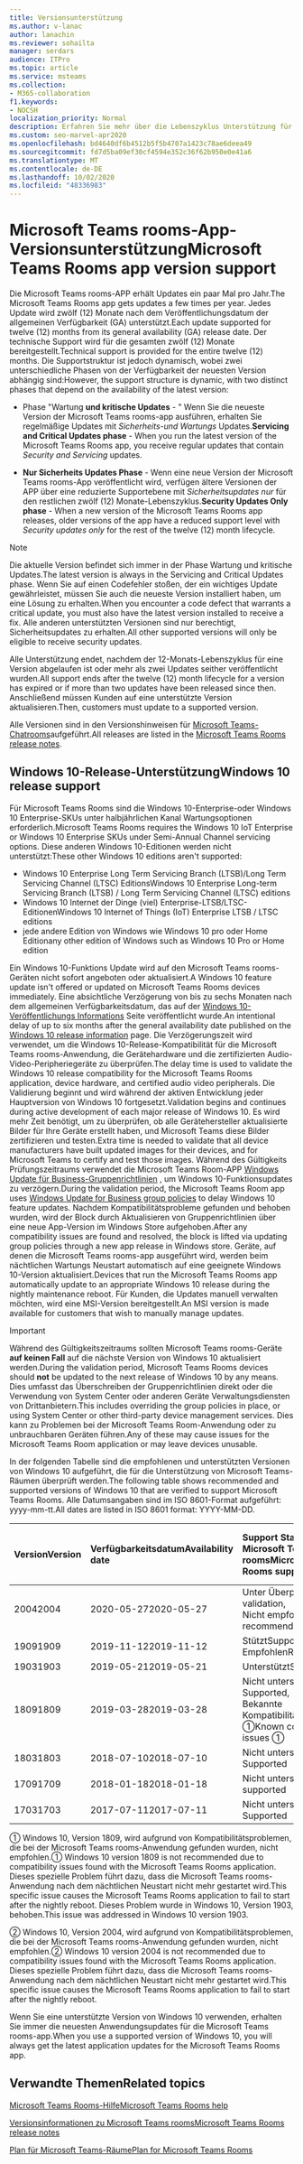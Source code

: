 ```yaml
---
title: Versionsunterstützung
ms.author: v-lanac
author: lanachin
ms.reviewer: sohailta
manager: serdars
audience: ITPro
ms.topic: article
ms.service: msteams
ms.collection:
- M365-collaboration
f1.keywords:
- NOCSH
localization_priority: Normal
description: Erfahren Sie mehr über die Lebenszyklus Unterstützung für Microsoft Teams-Räume, einschließlich der dynamischen Supportstruktur und ihrer Phasen.
ms.custom: seo-marvel-apr2020
ms.openlocfilehash: bd4640df6b4512b5f5b4707a1423c78ae6deea49
ms.sourcegitcommit: fd7d5ba09ef30cf4594e352c36f62b950e0e41a6
ms.translationtype: MT
ms.contentlocale: de-DE
ms.lasthandoff: 10/02/2020
ms.locfileid: "48336983"
---
```

# <a name="microsoft-teams-rooms-app-version-support"></a><span data-ttu-id="c73fe-103">Microsoft Teams rooms-App-Versionsunterstützung</span><span class="sxs-lookup"><span data-stu-id="c73fe-103">Microsoft Teams Rooms app version support</span></span>
 
<span data-ttu-id="c73fe-104">Die Microsoft Teams rooms-APP erhält Updates ein paar Mal pro Jahr.</span><span class="sxs-lookup"><span data-stu-id="c73fe-104">The Microsoft Teams Rooms app gets updates a few times per year.</span></span> <span data-ttu-id="c73fe-105">Jedes Update wird zwölf (12) Monate nach dem Veröffentlichungsdatum der allgemeinen Verfügbarkeit (GA) unterstützt.</span><span class="sxs-lookup"><span data-stu-id="c73fe-105">Each update supported for twelve (12) months from its general availability (GA) release date.</span></span> <span data-ttu-id="c73fe-106">Der technische Support wird für die gesamten zwölf (12) Monate bereitgestellt.</span><span class="sxs-lookup"><span data-stu-id="c73fe-106">Technical support is provided for the entire twelve (12) months.</span></span> <span data-ttu-id="c73fe-107">Die Supportstruktur ist jedoch dynamisch, wobei zwei unterschiedliche Phasen von der Verfügbarkeit der neuesten Version abhängig sind:</span><span class="sxs-lookup"><span data-stu-id="c73fe-107">However, the support structure is dynamic, with two distinct phases that depend on the availability of the latest version:</span></span>

- <span data-ttu-id="c73fe-108">Phase "Wartung **und kritische Updates** \- " Wenn Sie die neueste Version der Microsoft Teams rooms-app ausführen, erhalten Sie regelmäßige Updates mit *Sicherheits-und Wartungs* Updates.</span><span class="sxs-lookup"><span data-stu-id="c73fe-108">**Servicing and Critical Updates phase** \- When you run the latest version of the Microsoft Teams Rooms app, you receive regular updates that contain *Security and Servicing* updates.</span></span>

- <span data-ttu-id="c73fe-109">**Nur Sicherheits Updates Phase** \- Wenn eine neue Version der Microsoft Teams rooms-App veröffentlicht wird, verfügen ältere Versionen der APP über eine reduzierte Supportebene mit *Sicherheitsupdates nur* für den restlichen zwölf (12) Monate-Lebenszyklus.</span><span class="sxs-lookup"><span data-stu-id="c73fe-109">**Security Updates Only phase** \- When a new version of the Microsoft Teams Rooms app releases, older versions of the app have a reduced support level with *Security updates only* for the rest of the twelve (12) month lifecycle.</span></span>

> [!NOTE]
> <span data-ttu-id="c73fe-110">Die aktuelle Version befindet sich immer in der Phase Wartung und kritische Updates.</span><span class="sxs-lookup"><span data-stu-id="c73fe-110">The latest version is always in the Servicing and Critical Updates phase.</span></span> <span data-ttu-id="c73fe-111">Wenn Sie auf einen Codefehler stoßen, der ein wichtiges Update gewährleistet, müssen Sie auch die neueste Version installiert haben, um eine Lösung zu erhalten.</span><span class="sxs-lookup"><span data-stu-id="c73fe-111">When you encounter a code defect that warrants a critical update, you must also have the latest version installed to receive a fix.</span></span> <span data-ttu-id="c73fe-112">Alle anderen unterstützten Versionen sind nur berechtigt, Sicherheitsupdates zu erhalten.</span><span class="sxs-lookup"><span data-stu-id="c73fe-112">All other supported versions will only be eligible to receive security updates.</span></span>

<span data-ttu-id="c73fe-113">Alle Unterstützung endet, nachdem der 12-Monats-Lebenszyklus für eine Version abgelaufen ist oder mehr als zwei Updates seither veröffentlicht wurden.</span><span class="sxs-lookup"><span data-stu-id="c73fe-113">All support ends after the twelve (12) month lifecycle for a version has expired or if more than two updates have been released since then.</span></span> <span data-ttu-id="c73fe-114">Anschließend müssen Kunden auf eine unterstützte Version aktualisieren.</span><span class="sxs-lookup"><span data-stu-id="c73fe-114">Then, customers must update to a supported version.</span></span>

<span data-ttu-id="c73fe-115">Alle Versionen sind in den Versionshinweisen für [Microsoft Teams-Chatrooms](rooms-release-note.md)aufgeführt.</span><span class="sxs-lookup"><span data-stu-id="c73fe-115">All releases are listed in the [Microsoft Teams Rooms release notes](rooms-release-note.md).</span></span>

## <a name="windows-10-release-support"></a><span data-ttu-id="c73fe-116">Windows 10-Release-Unterstützung</span><span class="sxs-lookup"><span data-stu-id="c73fe-116">Windows 10 release support</span></span>

<span data-ttu-id="c73fe-117">Für Microsoft Teams Rooms sind die Windows 10-Enterprise-oder Windows 10 Enterprise-SKUs unter halbjährlichen Kanal Wartungsoptionen erforderlich.</span><span class="sxs-lookup"><span data-stu-id="c73fe-117">Microsoft Teams Rooms requires the  Windows 10 IoT Enterprise or Windows 10 Enterprise SKUs under Semi-Annual Channel servicing options.</span></span> <span data-ttu-id="c73fe-118">Diese anderen Windows 10-Editionen werden nicht unterstützt:</span><span class="sxs-lookup"><span data-stu-id="c73fe-118">These other Windows 10 editions aren't supported:</span></span>

- <span data-ttu-id="c73fe-119">Windows 10 Enterprise Long Term Servicing Branch (LTSB)/Long Term Servicing Channel (LTSC) Editions</span><span class="sxs-lookup"><span data-stu-id="c73fe-119">Windows 10 Enterprise Long-term Servicing Branch (LTSB) / Long Term Servicing Channel (LTSC) editions</span></span>
- <span data-ttu-id="c73fe-120">Windows 10 Internet der Dinge (viel) Enterprise-LTSB/LTSC-Editionen</span><span class="sxs-lookup"><span data-stu-id="c73fe-120">Windows 10 Internet of Things (IoT) Enterprise LTSB / LTSC editions</span></span>
- <span data-ttu-id="c73fe-121">jede andere Edition von Windows wie Windows 10 pro oder Home Edition</span><span class="sxs-lookup"><span data-stu-id="c73fe-121">any other edition of Windows such as Windows 10 Pro or Home edition</span></span>

<span data-ttu-id="c73fe-122">Ein Windows 10-Funktions Update wird auf den Microsoft Teams rooms-Geräten nicht sofort angeboten oder aktualisiert.</span><span class="sxs-lookup"><span data-stu-id="c73fe-122">A Windows 10 feature update isn't offered or updated on Microsoft Teams Rooms devices immediately.</span></span> <span data-ttu-id="c73fe-123">Eine absichtliche Verzögerung von bis zu sechs Monaten nach dem allgemeinen Verfügbarkeitsdatum, das auf der [Windows 10-Veröffentlichungs Informations](https://docs.microsoft.com/windows/release-information/) Seite veröffentlicht wurde.</span><span class="sxs-lookup"><span data-stu-id="c73fe-123">An intentional delay of up to six months after the general availability date published on the [Windows 10 release information](https://docs.microsoft.com/windows/release-information/) page.</span></span> <span data-ttu-id="c73fe-124">Die Verzögerungszeit wird verwendet, um die Windows 10-Release-Kompatibilität für die Microsoft Teams rooms-Anwendung, die Gerätehardware und die zertifizierten Audio-Video-Peripheriegeräte zu überprüfen.</span><span class="sxs-lookup"><span data-stu-id="c73fe-124">The delay time is used to validate the Windows 10 release compatibility for the Microsoft Teams Rooms application, device hardware, and certified audio video peripherals.</span></span> <span data-ttu-id="c73fe-125">Die Validierung beginnt und wird während der aktiven Entwicklung jeder Hauptversion von Windows 10 fortgesetzt.</span><span class="sxs-lookup"><span data-stu-id="c73fe-125">Validation begins and continues during active development of each major release of Windows 10.</span></span> <span data-ttu-id="c73fe-126">Es wird mehr Zeit benötigt, um zu überprüfen, ob alle Gerätehersteller aktualisierte Bilder für Ihre Geräte erstellt haben, und Microsoft Teams diese Bilder zertifizieren und testen.</span><span class="sxs-lookup"><span data-stu-id="c73fe-126">Extra time is needed to validate that all device manufacturers have built updated images for their devices, and for Microsoft Teams to certify and test those images.</span></span> <span data-ttu-id="c73fe-127">Während des Gültigkeits Prüfungszeitraums verwendet die Microsoft Teams Room-APP  [Windows Update für Business-Gruppenrichtlinien](https://docs.microsoft.com/windows/deployment/update/waas-manage-updates-wufb) , um Windows 10-Funktionsupdates zu verzögern.</span><span class="sxs-lookup"><span data-stu-id="c73fe-127">During the validation period, the Microsoft Teams Room app  uses  [Windows Update for Business group policies](https://docs.microsoft.com/windows/deployment/update/waas-manage-updates-wufb) to delay Windows 10 feature updates.</span></span> <span data-ttu-id="c73fe-128">Nachdem Kompatibilitätsprobleme gefunden und behoben wurden, wird der Block durch Aktualisieren von Gruppenrichtlinien über eine neue App-Version im Windows Store aufgehoben.</span><span class="sxs-lookup"><span data-stu-id="c73fe-128">After any compatibility issues are found and resolved, the block is lifted via updating group policies through a new app release in Windows store.</span></span> <span data-ttu-id="c73fe-129">Geräte, auf denen die Microsoft Teams rooms-app ausgeführt wird, werden beim nächtlichen Wartungs Neustart automatisch auf eine geeignete Windows 10-Version aktualisiert.</span><span class="sxs-lookup"><span data-stu-id="c73fe-129">Devices that run the Microsoft Teams Rooms app automatically update to an appropriate Windows 10 release during the nightly maintenance reboot.</span></span> <span data-ttu-id="c73fe-130">Für Kunden, die Updates manuell verwalten möchten, wird eine MSI-Version bereitgestellt.</span><span class="sxs-lookup"><span data-stu-id="c73fe-130">An MSI version is made available for customers that wish to manually manage updates.</span></span>  

> [!IMPORTANT]
> <span data-ttu-id="c73fe-131">Während des Gültigkeitszeitraums sollten Microsoft Teams rooms-Geräte **auf keinen Fall** auf die nächste Version von Windows 10 aktualisiert werden.</span><span class="sxs-lookup"><span data-stu-id="c73fe-131">During the validation period, Microsoft Teams Rooms devices should **not** be updated to the next release of Windows 10 by any means.</span></span> <span data-ttu-id="c73fe-132">Dies umfasst das Überschreiben der Gruppenrichtlinien direkt oder die Verwendung von System Center oder anderen Geräte Verwaltungsdiensten von Drittanbietern.</span><span class="sxs-lookup"><span data-stu-id="c73fe-132">This includes overriding the group policies in place, or using System Center or other third-party device management services.</span></span> <span data-ttu-id="c73fe-133">Dies kann zu Problemen bei der Microsoft Teams Room-Anwendung oder zu unbrauchbaren Geräten führen.</span><span class="sxs-lookup"><span data-stu-id="c73fe-133">Any of these may cause issues for the Microsoft Teams Room application or may leave devices unusable.</span></span>  

<span data-ttu-id="c73fe-134">In der folgenden Tabelle sind die empfohlenen und unterstützten Versionen von Windows 10 aufgeführt, die für die Unterstützung von Microsoft Teams-Räumen überprüft werden.</span><span class="sxs-lookup"><span data-stu-id="c73fe-134">The following table shows recommended and supported versions of Windows 10 that are verified to support Microsoft Teams Rooms.</span></span> <span data-ttu-id="c73fe-135">Alle Datumsangaben sind im ISO 8601-Format aufgeführt: yyyy-mm-tt.</span><span class="sxs-lookup"><span data-stu-id="c73fe-135">All dates are listed in ISO 8601 format: YYYY-MM-DD.</span></span>

|<span data-ttu-id="c73fe-136">Version</span><span class="sxs-lookup"><span data-stu-id="c73fe-136">Version</span></span>  |<span data-ttu-id="c73fe-137">Verfügbarkeitsdatum</span><span class="sxs-lookup"><span data-stu-id="c73fe-137">Availability date</span></span>   |<span data-ttu-id="c73fe-138">Support Status für Microsoft Teams rooms</span><span class="sxs-lookup"><span data-stu-id="c73fe-138">Microsoft Teams Rooms support status</span></span>   |<span data-ttu-id="c73fe-139">Microsoft Teams-Chatrooms, minimale Anwendungsversion</span><span class="sxs-lookup"><span data-stu-id="c73fe-139">Microsoft Teams Rooms Minimum application version</span></span> | <span data-ttu-id="c73fe-140">Empfohlener Betriebssystem-Build</span><span class="sxs-lookup"><span data-stu-id="c73fe-140">Recommended OS build</span></span>  |
|:---  |:---       |:---                                  |:---     |:---     |
| <span data-ttu-id="c73fe-141">2004</span><span class="sxs-lookup"><span data-stu-id="c73fe-141">2004</span></span> |<span data-ttu-id="c73fe-142">2020-05-27</span><span class="sxs-lookup"><span data-stu-id="c73fe-142">2020-05-27</span></span> |<span data-ttu-id="c73fe-143">Unter Überprüfung</span><span class="sxs-lookup"><span data-stu-id="c73fe-143">Under validation,</span></span> <br/><span data-ttu-id="c73fe-144">Nicht empfohlen</span><span class="sxs-lookup"><span data-stu-id="c73fe-144">Not recommended</span></span>|<span data-ttu-id="c73fe-145">&#x2014;</span><span class="sxs-lookup"><span data-stu-id="c73fe-145">&#x2014;</span></span> |<span data-ttu-id="c73fe-146">19041,264</span><span class="sxs-lookup"><span data-stu-id="c73fe-146">19041.264</span></span> |
| <span data-ttu-id="c73fe-147">1909</span><span class="sxs-lookup"><span data-stu-id="c73fe-147">1909</span></span> |<span data-ttu-id="c73fe-148">2019-11-12</span><span class="sxs-lookup"><span data-stu-id="c73fe-148">2019-11-12</span></span> |<span data-ttu-id="c73fe-149">Stützt</span><span class="sxs-lookup"><span data-stu-id="c73fe-149">Supported,</span></span> <br/><span data-ttu-id="c73fe-150">Empfohlen</span><span class="sxs-lookup"><span data-stu-id="c73fe-150">Recommended</span></span> |<span data-ttu-id="c73fe-151">4.5.33.0</span><span class="sxs-lookup"><span data-stu-id="c73fe-151">4.5.33.0</span></span> |<span data-ttu-id="c73fe-152">18363,418</span><span class="sxs-lookup"><span data-stu-id="c73fe-152">18363.418</span></span>  |
| <span data-ttu-id="c73fe-153">1903</span><span class="sxs-lookup"><span data-stu-id="c73fe-153">1903</span></span> |<span data-ttu-id="c73fe-154">2019-05-21</span><span class="sxs-lookup"><span data-stu-id="c73fe-154">2019-05-21</span></span> |<span data-ttu-id="c73fe-155">Unterstützt</span><span class="sxs-lookup"><span data-stu-id="c73fe-155">Supported</span></span>  |<span data-ttu-id="c73fe-156">4.2.4.0</span><span class="sxs-lookup"><span data-stu-id="c73fe-156">4.2.4.0</span></span> |<span data-ttu-id="c73fe-157">18362,356</span><span class="sxs-lookup"><span data-stu-id="c73fe-157">18362.356</span></span> |
| <span data-ttu-id="c73fe-158">1809</span><span class="sxs-lookup"><span data-stu-id="c73fe-158">1809</span></span> |<span data-ttu-id="c73fe-159">2019-03-28</span><span class="sxs-lookup"><span data-stu-id="c73fe-159">2019-03-28</span></span> |<span data-ttu-id="c73fe-160">Nicht unterstützt,</span><span class="sxs-lookup"><span data-stu-id="c73fe-160">Not Supported,</span></span> <br/><span data-ttu-id="c73fe-161">Bekannte Kompatibilitätsprobleme &#x2780;</span><span class="sxs-lookup"><span data-stu-id="c73fe-161">Known compatibility issues &#x2780;</span></span>|<span data-ttu-id="c73fe-162">&#x2014;</span><span class="sxs-lookup"><span data-stu-id="c73fe-162">&#x2014;</span></span> |<span data-ttu-id="c73fe-163">&#x2014;</span><span class="sxs-lookup"><span data-stu-id="c73fe-163">&#x2014;</span></span> |
| <span data-ttu-id="c73fe-164">1803</span><span class="sxs-lookup"><span data-stu-id="c73fe-164">1803</span></span> |<span data-ttu-id="c73fe-165">2018-07-10</span><span class="sxs-lookup"><span data-stu-id="c73fe-165">2018-07-10</span></span> |<span data-ttu-id="c73fe-166">Nicht unterstützt</span><span class="sxs-lookup"><span data-stu-id="c73fe-166">Not Supported</span></span>                             |<span data-ttu-id="c73fe-167">&#x2014;</span><span class="sxs-lookup"><span data-stu-id="c73fe-167">&#x2014;</span></span>  |<span data-ttu-id="c73fe-168">&#x2014;</span><span class="sxs-lookup"><span data-stu-id="c73fe-168">&#x2014;</span></span> |
| <span data-ttu-id="c73fe-169">1709</span><span class="sxs-lookup"><span data-stu-id="c73fe-169">1709</span></span> |<span data-ttu-id="c73fe-170">2018-01-18</span><span class="sxs-lookup"><span data-stu-id="c73fe-170">2018-01-18</span></span> |<span data-ttu-id="c73fe-171">Nicht unterstützt</span><span class="sxs-lookup"><span data-stu-id="c73fe-171">Not supported</span></span>                         |<span data-ttu-id="c73fe-172">&#x2014;</span><span class="sxs-lookup"><span data-stu-id="c73fe-172">&#x2014;</span></span> |<span data-ttu-id="c73fe-173">&#x2014;</span><span class="sxs-lookup"><span data-stu-id="c73fe-173">&#x2014;</span></span> |
| <span data-ttu-id="c73fe-174">1703</span><span class="sxs-lookup"><span data-stu-id="c73fe-174">1703</span></span> |<span data-ttu-id="c73fe-175">2017-07-11</span><span class="sxs-lookup"><span data-stu-id="c73fe-175">2017-07-11</span></span> |<span data-ttu-id="c73fe-176">Nicht unterstützt</span><span class="sxs-lookup"><span data-stu-id="c73fe-176">Not Supported</span></span>                         |<span data-ttu-id="c73fe-177">&#x2014;</span><span class="sxs-lookup"><span data-stu-id="c73fe-177">&#x2014;</span></span> |<span data-ttu-id="c73fe-178">&#x2014;</span><span class="sxs-lookup"><span data-stu-id="c73fe-178">&#x2014;</span></span> |

<span data-ttu-id="c73fe-179">&#x2780; Windows 10, Version 1809, wird aufgrund von Kompatibilitätsproblemen, die bei der Microsoft Teams rooms-Anwendung gefunden wurden, nicht empfohlen.</span><span class="sxs-lookup"><span data-stu-id="c73fe-179">&#x2780; Windows 10 version 1809 is not recommended due to compatibility issues found with the Microsoft Teams Rooms application.</span></span> <span data-ttu-id="c73fe-180">Dieses spezielle Problem führt dazu, dass die Microsoft Teams rooms-Anwendung nach dem nächtlichen Neustart nicht mehr gestartet wird.</span><span class="sxs-lookup"><span data-stu-id="c73fe-180">This specific issue causes the Microsoft Teams Rooms application to fail to start after the nightly reboot.</span></span> <span data-ttu-id="c73fe-181">Dieses Problem wurde in Windows 10, Version 1903, behoben.</span><span class="sxs-lookup"><span data-stu-id="c73fe-181">This issue was addressed in  Windows 10 version 1903.</span></span>  

<span data-ttu-id="c73fe-182">&#x2781; Windows 10, Version 2004, wird aufgrund von Kompatibilitätsproblemen, die bei der Microsoft Teams rooms-Anwendung gefunden wurden, nicht empfohlen.</span><span class="sxs-lookup"><span data-stu-id="c73fe-182">&#x2781; Windows 10 version 2004 is not recommended due to compatibility issues found with the Microsoft Teams Rooms application.</span></span> <span data-ttu-id="c73fe-183">Dieses spezielle Problem führt dazu, dass die Microsoft Teams rooms-Anwendung nach dem nächtlichen Neustart nicht mehr gestartet wird.</span><span class="sxs-lookup"><span data-stu-id="c73fe-183">This specific issue causes the Microsoft Teams Rooms application to fail to start after the nightly reboot.</span></span> 

<span data-ttu-id="c73fe-184">Wenn Sie eine unterstützte Version von Windows 10 verwenden, erhalten Sie immer die neuesten Anwendungsupdates für die Microsoft Teams rooms-app.</span><span class="sxs-lookup"><span data-stu-id="c73fe-184">When you use a supported version of Windows 10, you will always get the latest application updates for the Microsoft Teams Rooms app.</span></span>  

## <a name="related-topics"></a><span data-ttu-id="c73fe-185">Verwandte Themen</span><span class="sxs-lookup"><span data-stu-id="c73fe-185">Related topics</span></span>

[<span data-ttu-id="c73fe-186">Microsoft Teams Rooms-Hilfe</span><span class="sxs-lookup"><span data-stu-id="c73fe-186">Microsoft Teams Rooms help</span></span>](https://support.office.com/article/Skype-Room-Systems-version-2-help-e667f40e-5aab-40c1-bd68-611fe0002ba2)

[<span data-ttu-id="c73fe-187">Versionsinformationen zu Microsoft Teams rooms</span><span class="sxs-lookup"><span data-stu-id="c73fe-187">Microsoft Teams Rooms release notes</span></span>](rooms-release-note.md)

[<span data-ttu-id="c73fe-188">Plan für Microsoft Teams-Räume</span><span class="sxs-lookup"><span data-stu-id="c73fe-188">Plan for Microsoft Teams Rooms</span></span>](rooms-plan.md)

